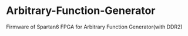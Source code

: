 # Arbitrary-Function-Generator
Firmware of Spartan6 FPGA for Arbitrary Function Generator(with DDR2)
